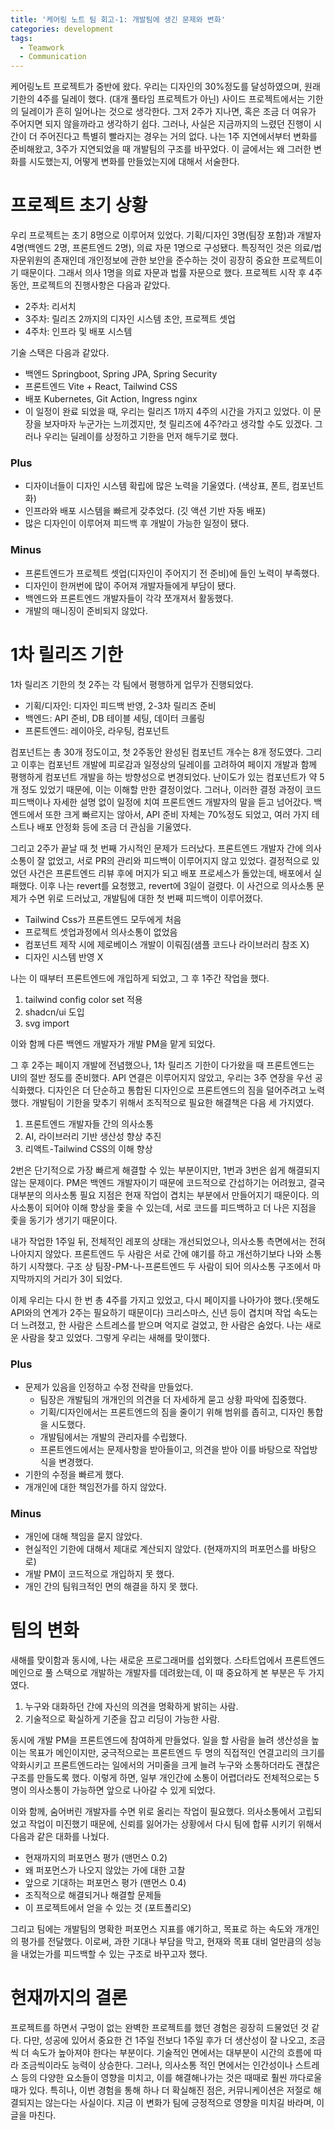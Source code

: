 ```yaml
---
title: '케어링 노트 팀 회고-1: 개발팀에 생긴 문제와 변화'
categories: development
tags:
  - Teamwork
  - Communication
---
```


케어링노트 프로젝트가 중반에 왔다. 우리는 디자인의 30%정도를 달성하였으며, 원래 기한의 4주를 딜레이 했다.
(대개 풀타임 프로젝트가 아닌) 사이드 프로젝트에서는 기한의 딜레이가 흔히 일어나는 것으로 생각한다. 그저 2주가 지나면, 혹은 조금 더 여유가 주어지면 되지 않을까라고 생각하기 쉽다.
그러나, 사실은 지금까지의 느렸던 진행이 시간이 더 주어진다고 특별히 빨라지는 경우는 거의 없다. 나는 1주 지연에서부터 변화를 준비해왔고, 3주가 지연되었을 때 개발팀의 구조를 바꾸었다.
이 글에서는 왜 그러한 변화를 시도했는지, 어떻게 변화를 만들었는지에 대해서 서술한다.

# 프로젝트 초기 상황

우리 프로젝트는 초기 8명으로 이루어져 있었다. 기획/디자인 3명(팀장 포함)과 개발자 4명(백엔드 2명, 프론트엔드 2명), 의료 자문 1명으로 구성됐다. 특징적인 것은 의료/법 자문위원의 존재인데 개인정보에 관한 보안을 준수하는 것이 굉장히 중요한 프로젝트이기 때문이다. 그래서 의사 1명을 의료 자문과 법률 자문으로 했다.
프로젝트 시작 후 4주 동안, 프로젝트의 진행사항은 다음과 같았다.

- 2주차: 리서치
- 3주차: 릴리즈 2까지의 디자인 시스템 초안, 프로젝트 셋업
- 4주차: 인프라 및 배포 시스템

기술 스택은 다음과 같았다.

- 백엔드 Springboot, Spring JPA, Spring Security
- 프론트엔드 Vite + React, Tailwind CSS
- 배포 Kubernetes, Git Action, Ingress nginx
- 
  이 일정이 완료 되었을 때, 우리는 릴리즈 1까지 4주의 시간을 가지고 있었다. 이 문장을 보자마자 누군가는 느끼겠지만, 첫 릴리즈에 4주?라고 생각할 수도 있겠다.
  그러나 우리는 딜레이를 상정하고 기한을 먼저 해두기로 했다.

### Plus

- 디자이너들이 디자인 시스템 확립에 많은 노력을 기울였다. (색상표, 폰트, 컴포넌트화)
- 인프라와 배포 시스템을 빠르게 갖추었다. (깃 액션 기반 자동 배포)
- 많은 디자인이 이루어져 피드백 후 개발이 가능한 일정이 됐다.

### Minus

- 프론트엔드가 프로젝트 셋업(디자인이 주어지기 전 준비)에 들인 노력이 부족했다.
- 디자인이 한꺼번에 많이 주어져 개발자들에게 부담이 됐다.
- 백엔드와 프론트엔드 개발자들이 각각 쪼개져서 활동했다.
- 개발의 매니징이 준비되지 않았다.

# 1차 릴리즈 기한

1차 릴리즈 기한의 첫 2주는 각 팀에서 평행하게 업무가 진행되었다.

- 기획/디자인: 디자인 피드백 반영, 2-3차 릴리즈 준비
- 백엔드: API 준비, DB 테이블 세팅, 데이터 크롤링
- 프론트엔드: 레이아웃, 라우팅, 컴포넌트

컴포넌트는 총 30개 정도이고, 첫 2주동안 완성된 컴포넌트 개수는 8개 정도였다. 그리고 이후는 컴포넌트 개발에 피로감과 일정상의 딜레이를 고려하여 페이지 개발과 함께 평행하게 컴포넌트 개발을 하는 방향성으로 변경되었다.
난이도가 있는 컴포넌트가 약 5개 정도 있었기 때문에, 이는 이해할 만한 결정이었다. 그러나, 이러한 결정 과정이 코드 피드백이나 자세한 설명 없이 일정에 치여 프론트엔드 개발자의 말을 듣고 넘어갔다.
백엔드에서 또한 크게 빠르지는 않아서, API 준비 자체는 70%정도 되었고, 여러 가지 테스트나 배포 안정화 등에 조금 더 관심을 기울였다.

그리고 2주가 끝날 때 첫 번째 가시적인 문제가 드러났다. 프론트엔드 개발자 간에 의사소통이 잘 없었고, 서로 PR의 관리와 피드백이 이루어지지 않고 있었다. 결정적으로 있었던 사건은 프론트엔드 리뷰 후에 머지가 되고 배포 프로세스가 돌았는데, 배포에서 실패했다.
이후 나는 revert를 요청했고, revert에 3일이 걸렸다.
이 사건으로 의사소통 문제가 수면 위로 드러났고, 개발팀에 대한 첫 번째 피드백이 이루어졌다.

- Tailwind Css가 프론트엔드 모두에게 처음
- 프로젝트 셋업과정에서 의사소통이 없었음
- 컴포넌트 제작 시에 제로베이스 개발이 이뤄짐(샘플 코드나 라이브러리 참조 X)
- 디자인 시스템 반영 X

나는 이 때부터 프론트엔드에 개입하게 되었고, 그 후 1주간 작업을 했다.

1. tailwind config color set 적용
2. shadcn/ui 도입
3. svg import

이와 함께 다른 백엔드 개발자가 개발 PM을 맡게 되었다.

그 후 2주는 페이지 개발에 전념했으나, 1차 릴리즈 기한이 다가왔을 때 프론트엔드는 UI의 절반 정도를 준비했다. API 연결은 이루어지지 않았고, 우리는 3주 연장을 우선 공식화했다. 디자인은 더 단순하고 통합된 디자인으로 프론트엔드의 짐을 덜어주려고 노력했다. 개발팀이 기한을 맞추기 위해서 조직적으로 필요한 해결책은 다음 세 가지였다.

1. 프론트엔드 개발자들 간의 의사소통
2. AI, 라이브러리 기반 생산성 향상 추진
3. 리액트-Tailwind CSS의 이해 향상

2번은 단기적으로 가장 빠르게 해결할 수 있는 부분이지만, 1번과 3번은 쉽게 해결되지 않는 문제이다. PM은 백엔드 개발자이기 때문에 코드적으로 간섭하기는 어려웠고, 결국 대부분의 의사소통 필요 지점은 현재 작업이 겹치는 부분에서 만들어지기 때문이다. 의사소통이 되어야 이해 향상을 좇을 수 있는데, 서로 코드를 피드백하고 더 나은 지점을 좇을 동기가 생기기 때문이다.

내가 작업한 1주일 뒤, 전체적인 레포의 상태는 개선되었으나, 의사소통 측면에서는 전혀 나아지지 않았다. 프론트엔드 두 사람은 서로 간에 얘기를 하고 개선하기보다 나와 소통하기 시작했다. 구조 상 팀장-PM-나-프론트엔드 두 사람이 되어 의사소통 구조에서 마지막까지의 거리가 3이 되었다.

이제 우리는 다시 한 번 총 4주를 가지고 있었고, 다시 페이지를 나아가야 했다.(못해도 API와의 연계가 2주는 필요하기 때문이다) 크리스마스, 신년 등이 겹치며 작업 속도는 더 느려졌고, 한 사람은 스트레스를 받으며 억지로 걸었고, 한 사람은 숨었다. 나는 새로운 사람을 찾고 있었다. 그렇게 우리는 새해를 맞이했다.

### Plus

- 문제가 있음을 인정하고 수정 전략을 만들었다.
  - 팀장은 개발팀의 개개인의 의견을 더 자세하게 묻고 상황 파악에 집중했다.
  - 기획/디자인에서는 프론트엔드의 짐을 줄이기 위해 범위를 좁히고, 디자인 통합을 시도했다.
  - 개발팀에서는 개발의 관리자를 수립했다.
  - 프론트엔드에서는 문제사항을 받아들이고, 의견을 받아 이를 바탕으로 작업방식을 변경했다.
- 기한의 수정을 빠르게 했다.
- 개개인에 대한 책임전가를 하지 않았다.

### Minus

- 개인에 대해 책임을 묻지 않았다.
- 현실적인 기한에 대해서 제대로 계산되지 않았다. (현재까지의 퍼포먼스를 바탕으로)
- 개발 PM이 코드적으로 개입하지 못 했다.
- 개인 간의 팀워크적인 면의 해결을 하지 못 했다.

# 팀의 변화

새해를 맞이함과 동시에, 나는 새로운 프로그래머를 섭외했다. 스타트업에서 프론트엔드 메인으로 풀 스택으로 개발하는 개발자를 데려왔는데, 이 때 중요하게 본 부분은 두 가지였다.

1. 누구와 대화하던 간에 자신의 의견을 명확하게 밝히는 사람.
2. 기술적으로 확실하게 기준을 잡고 리딩이 가능한 사람.

동시에 개발 PM을 프론트엔드에 참여하게 만들었다. 일을 할 사람을 늘려 생산성을 높이는 목표가 메인이지만, 궁극적으로는 프론트엔드 두 명의 직접적인 연결고리의 크기를 약화시키고 프론트엔드라는 일에서의 거미줄을 크게 늘려 누구와 소통하더라도 괜찮은 구조를 만들도록 했다. 이렇게 하면, 일부 개인간에 소통이 어렵더라도 전체적으로는 5명이 의사소통이 가능하면 앞으로 나아갈 수 있게 되었다.

이와 함께, 숨어버린 개발자를 수면 위로 올리는 작업이 필요했다. 의사소통에서 고립되었고 작업이 미진했기 때문에, 신뢰를 잃어가는 상황에서 다시 팀에 합류 시키기 위해서 다음과 같은 대화를 나눴다.

- 현재까지의 퍼포먼스 평가 (맨먼스 0.2)
- 왜 퍼포먼스가 나오지 않았는 가에 대한 고찰
- 앞으로 기대하는 퍼포먼스 평가 (맨먼스 0.4)
- 조직적으로 해결되거나 해결할 문제들
- 이 프로젝트에서 얻을 수 있는 것 (포트폴리오)

그리고 팀에는 개발팀의 명확한 퍼포먼스 지표를 얘기하고, 목표로 하는 속도와 개개인의 평가를 전달했다. 이로써, 과한 기대나 부담을 막고, 현재와 목표 대비 얼만큼의 성능을 내었는가를 피드백할 수 있는 구조로 바꾸고자 했다.

# 현재까지의 결론

프로젝트를 하면서 구멍이 없는 완벽한 프로젝트를 했던 경험은 굉장히 드물었던 것 같다. 다만, 성공에 있어서 중요한 건 1주일 전보다 1주일 후가 더 생산성이 잘 나오고, 조금씩 더 속도가 높아져야 한다는 부분이다. 기술적인 면에서는 대부분이 시간의 흐름에 따라 조금씩이라도 능력이 상승한다. 그러나, 의사소통 적인 면에서는 인간성이나 스트레스 등의 다양한 요소들이 영향을 미치고, 이를 해결해나가는 것은 때때로 훨씬 까다로울 때가 있다. 특히나, 이번 경험을 통해 하나 더 확실해진 점은, 커뮤니케이션은 저절로 해결되지는 않는다는 사실이다. 지금 이 변화가 팀에 긍정적으로 영향을 미치길 바라며, 이 글을 마친다.
